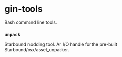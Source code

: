 # gin-tools
Bash command line tools.

### `unpack`
Starbound modding tool. An I/O handle for the pre-built Starbound/osx/asset_unpacker.
